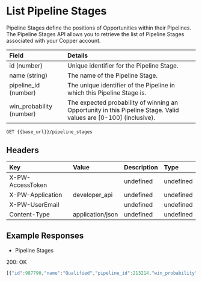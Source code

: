 # List Pipeline Stages

Pipeline Stages define the positions of Opportunities within their Pipelines. The Pipeline Stages API allows you to retrieve the list of Pipeline Stages associated with your Copper account.

| Field | Details |
| :--- | :--- |
| id \(number\) | Unique identifier for the Pipeline Stage. |
| name \(string\) | The name of the Pipeline Stage. |
| pipeline\_id \(number\) | The unique identifier of the Pipeline in which this Pipeline Stage is. |
| win\_probability \(number\) | The expected probability of winning an Opportunity in this Pipeline Stage. Valid values are \[0-100\] \(inclusive\). |

`GET {{base_url}}/pipeline_stages`

## Headers

| Key | Value | Description | Type |
| :--- | :--- | :--- | :--- |
| X-PW-AccessToken |  | undefined | undefined |
| X-PW-Application | developer\_api | undefined | undefined |
| X-PW-UserEmail |  | undefined | undefined |
| Content-Type | application/json | undefined | undefined |

## Example Responses

* Pipeline Stages

200: OK

```javascript
[{"id":987790,"name":"Qualified","pipeline_id":213214,"win_probability":5},{"id":987791,"name":"Follow-up","pipeline_id":213214,"win_probability":10},{"id":987792,"name":"Presentation","pipeline_id":213214,"win_probability":20},{"id":987793,"name":"Contract Sent","pipeline_id":213214,"win_probability":40},{"id":987794,"name":"Negotiation","pipeline_id":213214,"win_probability":80},{"id":987795,"name":"First Meeting","pipeline_id":213215,"win_probability":10},{"id":987796,"name":"Partner Meeting","pipeline_id":213215,"win_probability":25},{"id":987797,"name":"Negotiation","pipeline_id":213215,"win_probability":50},{"id":987798,"name":"Term Sheet","pipeline_id":213215,"win_probability":75}]
```

